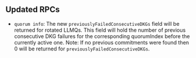 Updated RPCs
--------

- `quorum info`: The new `previouslyFailedConsecutiveDKGs` field will be returned for rotated LLMQs. This field will hold the number of previous consecutive DKG failures for the corresponding quorumIndex before the currently active one. Note: If no previous commitments were found then 0 will be returned for `previouslyFailedConsecutiveDKGs`.
